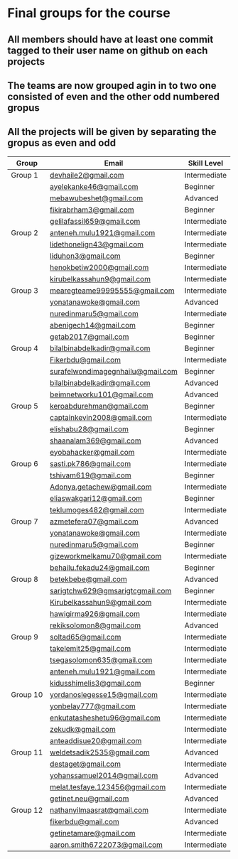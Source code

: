 # Final groups for the course

## All members should have at least one commit tagged to their user name on github on each projects
## The teams are now grouped agin in to two one consisted of even and the other odd numbered gropus
## All the projects will be given by separating the gropus as even and odd


| Group   | Email                           | Skill Level |
|---------|---------------------------------|-------------|
| Group 1 | devhaile2@gmail.com             | Intermediate|
|         | ayelekanke46@gmail.com          | Beginner    |
|         | mebawubeshet@gmail.com          | Advanced    |
|         | fikirabrham3@gmail.com          | Beginner    |
|         | gelilafassil659@gmail.com       | Intermediate|
| Group 2 | anteneh.mulu1921@gmail.com      | Intermediate|
|         | lidethonelign43@gmail.com       | Intermediate|
|         | liduhon3@gmail.com              | Beginner    |
|         | henokbetiw2000@gmail.com        | Intermediate|
|         | kirubelkassahun9@gmail.com      | Intermediate|
| Group 3 | mearegteame99995555@gmail.com   | Intermediate|
|         | yonatanawoke@gmail.com          | Advanced    |
|         | nuredinmaru5@gmail.com          | Intermediate|
|         | abenigech14@gmail.com           | Beginner    |
|         | getab2017@gmail.com             | Beginner    |
| Group 4 | bilalbinabdelkadir@gmail.com    | Beginner    |
|         | Fikerbdu@gmail.com              | Intermediate|
|         | surafelwondimagegnhailu@gmail.com| Beginner   |
|         | bilalbinabdelkadir@gmail.com    | Advanced    |
|         | beimnetworku101@gmail.com       | Advanced    |
| Group 5 | keroabdurehman@gmail.com        | Beginner    |
|         | captainkevin2008@gmail.com      | Intermediate|
|         | elishabu28@gmail.com            | Beginner    |
|         | shaanalam369@gmail.com          | Advanced    |
|         | eyobahacker@gmail.com           | Intermediate|
| Group 6 | sasti.pk786@gmail.com           | Intermediate|
|         | tshivam619@gmail.com            | Beginner    |
|         | Adonya.getachew@gmail.com       | Intermediate|
|         | eliaswakgari12@gmail.com        | Beginner    |
|         | teklumoges482@gmail.com         | Intermediate|
| Group 7 | azmetefera07@gmail.com          | Advanced    |
|         | yonatanawoke@gmail.com          | Intermediate|
|         | nuredinmaru5@gmail.com          | Beginner    |
|         | gizeworkmelkamu70@gmail.com     | Intermediate|
|         | behailu.fekadu24@gmail.com      | Beginner    |
| Group 8 | betekbebe@gmail.com             | Advanced    |
|         | sarigtchw629@gmsarigtcgmail.com | Beginner    |
|         | Kirubelkassahun9@gmail.com      | Intermediate|
|         | hawigirma926@gmail.com          | Intermediate|
|         | rekiksolomon8@gmail.com         | Advanced    |
| Group 9 | soltad65@gmail.com              | Intermediate|
|         | takelemit25@gmail.com           | Intermediate|
|         | tsegasolomon635@gmail.com       | Intermediate|
|         | anteneh.mulu1921@gmail.com      | Intermediate|
|         | kidusshimelis3@gmail.com        | Beginner    |
| Group 10| yordanoslegesse15@gmail.com     | Intermediate|
|         | yonbelay777@gmail.com           | Intermediate|
|         | enkutatasheshetu96@gmail.com    | Intermediate|
|         | zekudk@gmail.com                | Intermediate|
|         | anteaddisue20@gmail.com         | Intermediate|
| Group 11| weldetsadik2535@gmail.com       | Advanced    |
|         | destaget@gmail.com              | Intermediate|
|         | yohanssamuel2014@gmail.com      | Advanced    |
|         | melat.tesfaye.123456@gmail.com  | Intermediate|
|         | getinet.neu@gmail.com           | Advanced    |
| Group 12| nathanyilmaasrat@gmail.com      | Intermediate|
|         | fikerbdu@gmail.com              | Advanced    |
|         | getinetamare@gmail.com          | Intermediate|
|         | aaron.smith6722073@gmail.com    | Intermediate|
